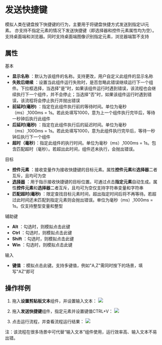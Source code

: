 # 发送快捷键

模拟人类在键盘按下快捷键的行为，主要用于将键盘快捷方式发送到指定UI元素。
亦支持不指定元素的情况下发送快捷键（即选择器和控件元素属性均为空）。
支持桌面端和浏览器。同时支持桌面端图像识别指定元素，浏览器端暂不支持

## 属性
基本
- **显示名称** ：默认为该组件的名称。支持更改，用户自定义此组件的显示名称
- **失败后继续** ：设置当此组件运行失败时，是否忽略此错误继续运行下一个组件。下拉框选择，当选择"是"时，如果该组件运行时遇到错误，该流程也会继续执行下一个组件，并不会停止；当选择"否"时，如果该组件运行时遇到错误，该流程将会停止执行并抛出错误
- **前延时(毫秒)** ：指定在此组件执行前的等待时间。单位为毫秒（ms）,1000ms = 1s。若此处填写1000，意为上一个组件执行完毕后，等待一秒钟后执行此组件
- **后延时(毫秒)** ：指定在此组件执行后的延迟时间。单位为毫秒（ms）,1000ms = 1s。若此处填写1000，意为此组件执行完毕后，等待一秒钟后执行下一个组件
- **超时（毫秒）**：指定此组件的执行时间。单位为毫秒（ms）,1000ms = 1s。包含匹配超时（毫秒）。若超出此时间，组件还未执行，会抛出错误。

目标

- **控件元素** ：接收变量作为接收快捷键的目标元素。属性**控件元素**和**选择器**二者互斥，且均可为空
- **[选择器](../Appendix/Selector.md?_v=v2020.4)** ：用于指示接收快捷键的目标位置。可通过点击**指定元素**自动生成。属性**控件元素**和**选择器**二者互斥，且均可为空仅支持字符串变量和字符串
- **匹配超时(毫秒)** ：限定查找目标元素时间，超出指定时间后将不再等待。若超过此时间还未匹配到指定元素则会抛出错误。单位为毫秒（ms）,1000ms = 1s。仅支持整型变量和整型

辅助键

- **Alt** ：勾选时，则模拟点击此键
- **Ctrl** ：勾选时，则模拟点击此键
- **Shift** ：勾选时，则模拟点击此键
- **Win** ：勾选时，则模拟点击此键

输入

- **键值** ：模拟点击此键。支持多键值，例如"A,Z"需同时按下的场景，填写"AZ"即可

## 操作样例
1. 拖入**设置剪贴板文本**组件，并设置输入文本：
![](https://docimages.blob.core.chinacloudapi.cn/images/Activities/sendHotkey-1.png)

2. 拖入**发送快捷键**组件，指定元素并设置键值CTRL+V：
![](https://docimages.blob.core.chinacloudapi.cn/images/Activities/sendHotkey-2.png)

3. 点击运行流程，并查看流程运行结果：
![](https://docimages.blob.core.chinacloudapi.cn/images/Activities/sendHotkey-3.png)

注：该流程在很多场景中可代替“输入文本”组件使用，运行效率高、输入文本不易出错。